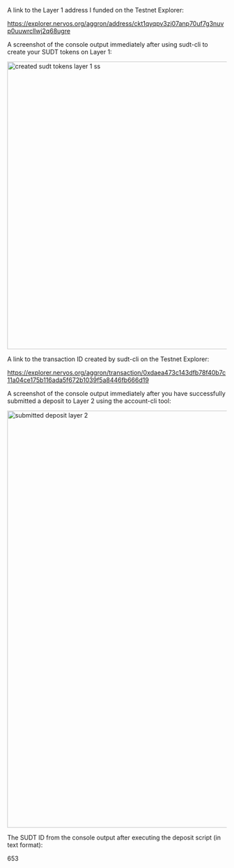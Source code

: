 A link to the Layer 1 address I funded on the Testnet Explorer:

https://explorer.nervos.org/aggron/address/ckt1qyqpv3zj07anp70uf7g3nuvp0uuwrcllwj2q68ugre

A screenshot of the console output immediately after using sudt-cli to create your SUDT tokens on Layer 1:

<img width="660" alt="created sudt tokens layer 1 ss" src="https://user-images.githubusercontent.com/6180310/128676728-82db4812-bf74-4959-a8c8-002fcf29ce19.png">


A link to the transaction ID created by sudt-cli on the Testnet Explorer:

https://explorer.nervos.org/aggron/transaction/0xdaea473c143dfb78f40b7c11a04ce175b116ada5f672b1039f5a8446fb666d19

A screenshot of the console output immediately after you have successfully submitted a deposit to Layer 2 using the account-cli tool:

<img width="957" alt="submitted deposit layer 2" src="https://user-images.githubusercontent.com/6180310/128676816-0ad3a2e7-5550-4e0f-ad42-85bc58925306.png">


The SUDT ID from the console output after executing the deposit script (in text format):

653
